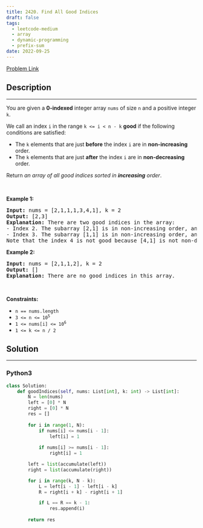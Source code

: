 ```yaml
---
title: 2420. Find All Good Indices
draft: false
tags: 
  - leetcode-medium
  - array
  - dynamic-programming
  - prefix-sum
date: 2022-09-25
---
```


[Problem Link](https://leetcode.com/problems/find-all-good-indices/)

## Description

---
<p>You are given a <strong>0-indexed</strong> integer array <code>nums</code> of size <code>n</code> and a positive integer <code>k</code>.</p>

<p>We call an index <code>i</code> in the range <code>k &lt;= i &lt; n - k</code> <strong>good</strong> if the following conditions are satisfied:</p>

<ul>
	<li>The <code>k</code> elements that are just <strong>before</strong> the index <code>i</code> are in <strong>non-increasing</strong> order.</li>
	<li>The <code>k</code> elements that are just <strong>after</strong> the index <code>i</code> are in <strong>non-decreasing</strong> order.</li>
</ul>

<p>Return <em>an array of all good indices sorted in <strong>increasing</strong> order</em>.</p>

<p>&nbsp;</p>
<p><strong class="example">Example 1:</strong></p>

<pre>
<strong>Input:</strong> nums = [2,1,1,1,3,4,1], k = 2
<strong>Output:</strong> [2,3]
<strong>Explanation:</strong> There are two good indices in the array:
- Index 2. The subarray [2,1] is in non-increasing order, and the subarray [1,3] is in non-decreasing order.
- Index 3. The subarray [1,1] is in non-increasing order, and the subarray [3,4] is in non-decreasing order.
Note that the index 4 is not good because [4,1] is not non-decreasing.</pre>

<p><strong class="example">Example 2:</strong></p>

<pre>
<strong>Input:</strong> nums = [2,1,1,2], k = 2
<strong>Output:</strong> []
<strong>Explanation:</strong> There are no good indices in this array.
</pre>

<p>&nbsp;</p>
<p><strong>Constraints:</strong></p>

<ul>
	<li><code>n == nums.length</code></li>
	<li><code>3 &lt;= n &lt;= 10<sup>5</sup></code></li>
	<li><code>1 &lt;= nums[i] &lt;= 10<sup>6</sup></code></li>
	<li><code>1 &lt;= k &lt;= n / 2</code></li>
</ul>


## Solution

---
### Python3
``` py title='find-all-good-indices'
class Solution:
    def goodIndices(self, nums: List[int], k: int) -> List[int]:
        N = len(nums)
        left = [0] * N
        right = [0] * N
        res = []
        
        for i in range(1, N):
            if nums[i] <= nums[i - 1]:
                left[i] = 1
        
            if nums[i] >= nums[i - 1]:
                right[i] = 1

        left = list(accumulate(left))
        right = list(accumulate(right))

        for i in range(k, N - k):
            L = left[i - 1] - left[i - k]
            R = right[i + k] - right[i + 1]

            if L == R == k - 1:
                res.append(i)
        
        return res
```

